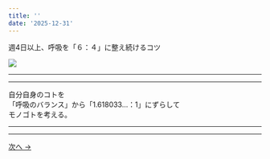 ```yaml
---
title: ''
date: '2025-12-31'
---
```

週4日以上、呼吸を「６：４」に整え続けるコツ

![](/images/4_c_01.jpg)
***
***
自分自身のコトを  
「呼吸のバランス」から「1.618033...：1」にずらして  
モノゴトを考える。
***
***
[ 次へ → ](/posts/4-03-1)
